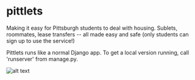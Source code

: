 # pittlets
Making it easy for Pittsburgh students to deal with housing. Sublets, roommates, lease transfers -- all made easy and safe (only students can sign up to use the service!)

Pittlets runs like a normal Django app. To get a local version running, call 'runserver' from manage.py.

![alt text](https://i.imgur.com/ppwUDoI.png)

